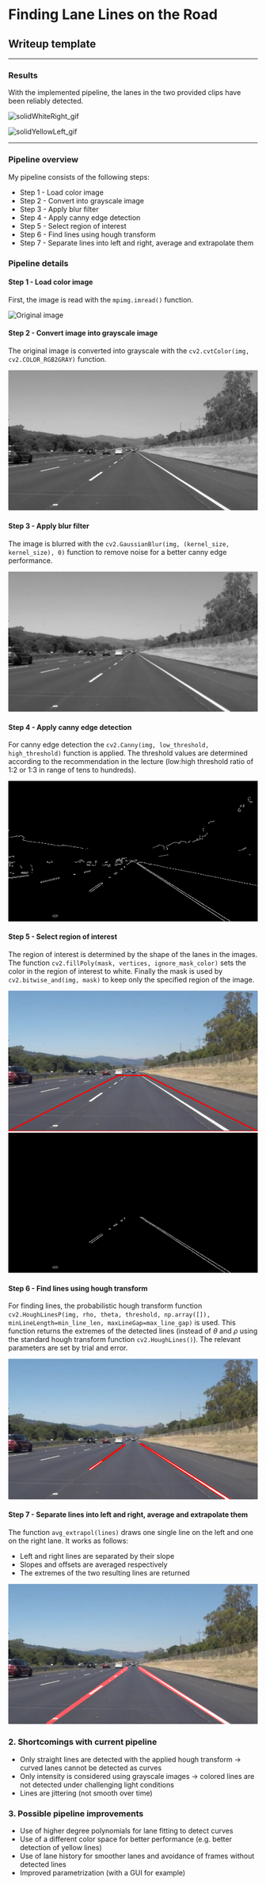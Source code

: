 # **Finding Lane Lines on the Road** 


## Writeup template

---

### Results

With the implemented pipeline, the lanes in the two provided clips have been reliably detected.

![solidWhiteRight_gif](./test_videos_output/solidWhiteRight.gif)

![solidYellowLeft_gif](./test_videos_output/solidYellowLeft.gif)


---


### Pipeline overview 

My pipeline consists of the following steps:

* Step 1 - Load color image
* Step 2 - Convert into grayscale image
* Step 3 - Apply blur filter
* Step 4 - Apply canny edge detection
* Step 5 - Select region of interest
* Step 6 - Find lines using hough transform
* Step 7 - Separate lines into left and right, average and extrapolate them


### Pipeline details

#### Step 1 - Load color image

First, the image is read with the `mpimg.imread()` function.

![Original image](./test_images/solidWhiteRight.jpg)


#### Step 2 - Convert image into grayscale image

The original image is converted into grayscale with the `cv2.cvtColor(img, cv2.COLOR_RGB2GRAY)` function.

![Grayscale image](./test_images_output/solidWhiteRight_gray.jpg)


#### Step 3 - Apply blur filter

The image is blurred with the `cv2.GaussianBlur(img, (kernel_size, kernel_size), 0)` function to remove noise for a better canny edge performance. 

![Blurred image](./test_images_output/solidWhiteRight_gray_blr.jpg)


#### Step 4 - Apply canny edge detection

For canny edge detection the `cv2.Canny(img, low_threshold, high_threshold)` function is applied. The threshold values are determined according to the recommendation in the lecture (low:high threshold ratio of 1:2 or 1:3 in range of tens to hundreds).

![Canny edge detection](./test_images_output/solidWhiteRight_canny.jpg)


#### Step 5 - Select region of interest

The region of interest is determined by the shape of the lanes in the images. The function `cv2.fillPoly(mask, vertices, ignore_mask_color)` sets the color in the region of interest to white. Finally the mask is used by `cv2.bitwise_and(img, mask)` to keep only the specified region of the image.

![Region of interest](./test_images_output/solidWhiteRight_roi.jpg)
![Region of interest in canny edge image](./test_images_output/solidWhiteRight_canny_roi.jpg)


#### Step 6 - Find lines using hough transform

For finding lines, the probabilistic hough transform function `cv2.HoughLinesP(img, rho, theta, threshold, np.array([]), minLineLength=min_line_len, maxLineGap=max_line_gap)` is used. This function returns the extremes of the detected lines (instead of $\theta$ and $\rho$ using the standard hough transform function `cv2.HoughLines()`). The relevant parameters are set by trial and error. 

![Hough transformed image](./test_images_output/solidWhiteRight_hough.jpg)

#### Step 7 - Separate lines into left and right, average and extrapolate them

The function `avg_extrapol(lines)` draws one single line on the left and one on the right lane. It works as follows:
* Left and right lines are separated by their slope
* Slopes and offsets are averaged respectively
* The extremes of the two resulting lines are returned

![Final image](./test_images_output/solidWhiteRight_final_image.jpg)


### 2. Shortcomings with current pipeline

* Only straight lines are detected with the applied hough transform -> curved lanes cannot be detected as curves
* Only intensity is considered using grayscale images -> colored lines are not detected under challenging light conditions
* Lines are jittering (not smooth over time)


### 3. Possible pipeline improvements

* Use of higher degree polynomials for lane fitting to detect curves
* Use of a different color space for better performance (e.g. better detection of yellow lines)
* Use of lane history for smoother lanes and avoidance of frames without detected lines
* Improved parametrization (with a GUI for example)


